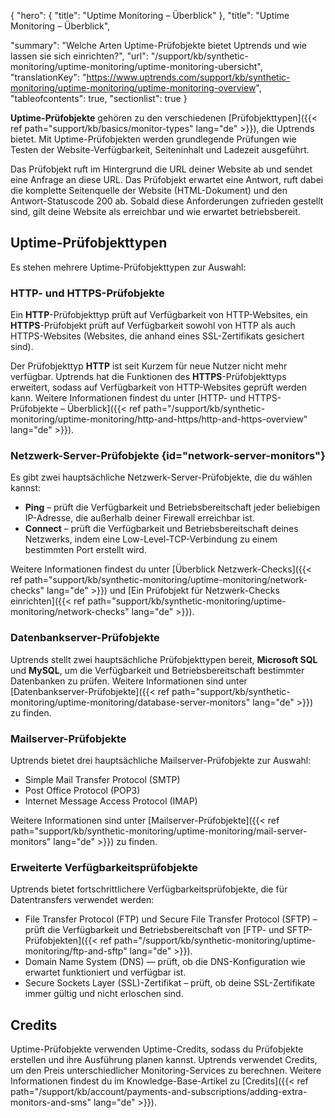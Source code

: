 {
  "hero": {
    "title": "Uptime Monitoring – Überblick"
  },
  "title": "Uptime Monitoring – Überblick",

  "summary": "Welche Arten Uptime-Prüfobjekte bietet Uptrends und wie lassen sie sich einrichten?",
  "url": "/support/kb/synthetic-monitoring/uptime-monitoring/uptime-monitoring-ubersicht",
  "translationKey": "https://www.uptrends.com/support/kb/synthetic-monitoring/uptime-monitoring/uptime-monitoring-overview",
  "tableofcontents": true,
  "sectionlist": true
}

**Uptime-Prüfobjekte** gehören zu den verschiedenen [Prüfobjekttypen]({{< ref path="support/kb/basics/monitor-types" lang="de" >}}), die Uptrends bietet. Mit Uptime-Prüfobjekten werden grundlegende Prüfungen wie Testen der Website-Verfügbarkeit, Seiteninhalt und Ladezeit ausgeführt.

Das Prüfobjekt ruft im Hintergrund die URL deiner Website ab und sendet eine Anfrage an diese URL. Das Prüfobjekt erwartet eine Antwort, ruft dabei die komplette Seitenquelle der Website (HTML-Dokument) und den Antwort-Statuscode 200 ab. Sobald diese Anforderungen zufrieden gestellt sind, gilt deine Website als erreichbar und wie erwartet betriebsbereit.

## Uptime-Prüfobjekttypen

Es stehen mehrere Uptime-Prüfobjekttypen zur Auswahl:

### HTTP- und HTTPS-Prüfobjekte

Ein **HTTP**-Prüfobjekttyp prüft auf Verfügbarkeit von HTTP-Websites, ein **HTTPS**-Prüfobjekt prüft auf Verfügbarkeit sowohl von HTTP als auch HTTPS-Websites (Websites, die anhand eines SSL-Zertifikats gesichert sind). 

Der Prüfobjekttyp **HTTP** ist seit Kurzem für neue Nutzer nicht mehr verfügbar. Uptrends hat die Funktionen des **HTTPS**-Prüfobjekttyps erweitert, sodass auf Verfügbarkeit von HTTP-Websites geprüft werden kann. Weitere Informationen findest du unter [HTTP- und HTTPS-Prüfobjekte – Überblick]({{< ref path="/support/kb/synthetic-monitoring/uptime-monitoring/http-and-https/http-and-https-overview" lang="de" >}}).

### Netzwerk-Server-Prüfobjekte {id="network-server-monitors"}

Es gibt zwei hauptsächliche Netzwerk-Server-Prüfobjekte, die du wählen kannst:

- **Ping**  – prüft die Verfügbarkeit und Betriebsbereitschaft jeder beliebigen IP-Adresse, die außerhalb deiner Firewall erreichbar ist.  
- **Connect** – prüft die Verfügbarkeit und Betriebsbereitschaft deines Netzwerks, indem eine Low-Level-TCP-Verbindung zu einem bestimmten Port erstellt wird.

Weitere Informationen findest du unter [Überblick Netzwerk-Checks]({{< ref path="support/kb/synthetic-monitoring/uptime-monitoring/network-checks" lang="de" >}}) und [Ein Prüfobjekt für Netzwerk-Checks einrichten]({{< ref path="support/kb/synthetic-monitoring/uptime-monitoring/network-checks" lang="de" >}}).

### Datenbankserver-Prüfobjekte

Uptrends stellt zwei hauptsächliche Prüfobjekttypen bereit, **Microsoft SQL** und **MySQL**, um die Verfügbarkeit und Betriebsbereitschaft bestimmter Datenbanken zu prüfen. Weitere Informationen sind unter [Datenbankserver-Prüfobjekte]({{< ref path="support/kb/synthetic-monitoring/uptime-monitoring/database-server-monitors" lang="de" >}}) zu finden.

### Mailserver-Prüfobjekte

Uptrends bietet drei hauptsächliche Mailserver-Prüfobjekte zur Auswahl:

- Simple Mail Transfer Protocol (SMTP)
- Post Office Protocol (POP3)
- Internet Message Access Protocol (IMAP)

Weitere Informationen sind unter [Mailserver-Prüfobjekte]({{< ref path="support/kb/synthetic-monitoring/uptime-monitoring/mail-server-monitors" lang="de" >}}) zu finden.

### Erweiterte Verfügbarkeitsprüfobjekte

Uptrends bietet fortschrittlichere Verfügbarkeitsprüfobjekte, die für Datentransfers verwendet werden:

- File Transfer Protocol (FTP) und Secure File Transfer Protocol (SFTP) – prüft die Verfügbarkeit und Betriebsbereitschaft von [FTP- und SFTP-Prüfobjekten]({{< ref path="/support/kb/synthetic-monitoring/uptime-monitoring/ftp-and-sftp" lang="de" >}}).
- Domain Name System (DNS) — prüft, ob die DNS-Konfiguration wie erwartet funktioniert und verfügbar ist.
- Secure Sockets Layer (SSL)-Zertifikat – prüft, ob deine SSL-Zertifikate immer gültig und nicht erloschen sind.

## Credits

Uptime-Prüfobjekte verwenden Uptime-Credits, sodass du Prüfobjekte erstellen und ihre Ausführung planen kannst. Uptrends verwendet Credits, um den Preis unterschiedlicher Monitoring-Services zu berechnen. Weitere Informationen findest du im Knowledge-Base-Artikel zu [Credits]({{< ref path="/support/kb/account/payments-and-subscriptions/adding-extra-monitors-and-sms" lang="de" >}}).